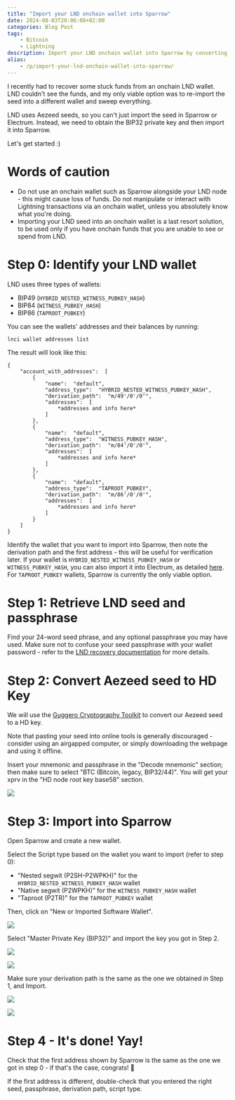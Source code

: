 ```yaml
---
title: "Import your LND onchain wallet into Sparrow"
date: 2024-08-03T20:06:08+02:00
categories: Blog Post
tags:
    - Bitcoin
    - Lightning
description: Import your LND onchain wallet into Sparrow by converting your Aezeed seed to a BIP32 key.
alias:
    - /p/import-your-lnd-onchain-wallet-into-sparrow/
---
```


I recently had to recover some stuck funds from an onchain LND wallet. LND couldn't see the funds, and my only viable option was to re-import the seed into a different wallet and sweep everything.

LND uses Aezeed seeds, so you can't just import the seed in Sparrow or Electrum. Instead, we need to obtain the BIP32 private key and then import it into Sparrow.

Let's get started :)

# Words of caution

- Do not use an onchain wallet such as Sparrow alongside your LND node - this might cause loss of funds. Do not manipulate or interact with Lightning transactions via an onchain wallet, unless you absolutely know what you're doing.
- Importing your LND seed into an onchain wallet is a last resort solution, to be used only if you have onchain funds that you are unable to see or spend from LND.

# Step 0: Identify your LND wallet

LND uses three types of wallets:

- BIP49 (`HYBRID_NESTED_WITNESS_PUBKEY_HASH`)
- BIP84 (`WITNESS_PUBKEY_HASH`)
- BIP86 (`TAPROOT_PUBKEY`)

You can see the wallets' addresses and their balances by running:

```
lnci wallet addresses list
```

The result will look like this:

```
{
    "account_with_addresses":  [
        {
            "name":  "default",
            "address_type":  "HYBRID_NESTED_WITNESS_PUBKEY_HASH",
            "derivation_path":  "m/49'/0'/0'",
            "addresses":  [
                *addresses and info here*
            ]
        },
        {
            "name":  "default",
            "address_type":  "WITNESS_PUBKEY_HASH",
            "derivation_path":  "m/84'/0'/0'",
            "addresses":  [
                *addresses and info here*
            ]
        },
        {
            "name":  "default",
            "address_type":  "TAPROOT_PUBKEY",
            "derivation_path":  "m/86'/0'/0'",
            "addresses":  [
                *addresses and info here*
            ]
        }
    ]
}
```

Identify the wallet that you want to import into Sparrow, then note the derivation path and the first address - this will be useful for verification later. If your wallet is `HYBRID_NESTED_WITNESS_PUBKEY_HASH` or `WITNESS_PUBKEY_HASH`, you can also import it into Electrum, as detailed [here](https://www.lightningnode.info/technicals/restorelndonchainfundsinelectrum). For `TAPROOT_PUBKEY` wallets, Sparrow is currently the only viable option.

# Step 1: Retrieve LND seed and passphrase

Find your 24-word seed phrase, and any optional passphrase you may have used.
Make sure not to confuse your seed passphrase with your wallet password - refer to the [LND recovery documentation](https://github.com/lightningnetwork/lnd/blob/master/docs/recovery.md#wallet-and-seed-passphrases) for more details.

# Step 2: Convert Aezeed seed to HD Key

We will use the [Guggero Cryptography Toolkit](https://guggero.github.io/cryptography-toolkit/#!/aezeed) to convert our Aezeed seed to a HD key.

Note that pasting your seed into online tools is generally discouraged - consider using an airgapped computer, or simply downloading the webpage and using it offline.

Insert your mnemonic and passphrase in the "Decode mnemonic" section; then make sure to select "BTC (Bitcoin, legacy, BIP32/44)". You will get your xprv in the "HD node root key base58" section.

![](guggero.png)

# Step 3: Import into Sparrow

Open Sparrow and create a new wallet. 

Select the Script type based on the wallet you want to import (refer to step 0):
- "Nested segwit (P2SH-P2WPKH)" for the `HYBRID_NESTED_WITNESS_PUBKEY_HASH` wallet
- "Native segwit (P2WPKH)" for the `WITNESS_PUBKEY_HASH` wallet
- "Taproot (P2TR)" for the `TAPROOT_PUBKEY` wallet

Then, click on "New or Imported Software Wallet". 

![](sparrow1.png)

Select "Master Private Key (BIP32)" and import the key you got in Step 2.

![](sparrow2.png)

![](sparrow3.png)

Make sure your derivation path is the same as the one we obtained in Step 1, and Import.

![](sparrow4.png)

![](sparrow5.png)

# Step 4 - It's done! Yay!

Check that the first address shown by Sparrow is the same as the one we got in step 0 - if that's the case, congrats! 🎉

If the first address is different, double-check that you entered the right seed, passphrase, derivation path, script type.
